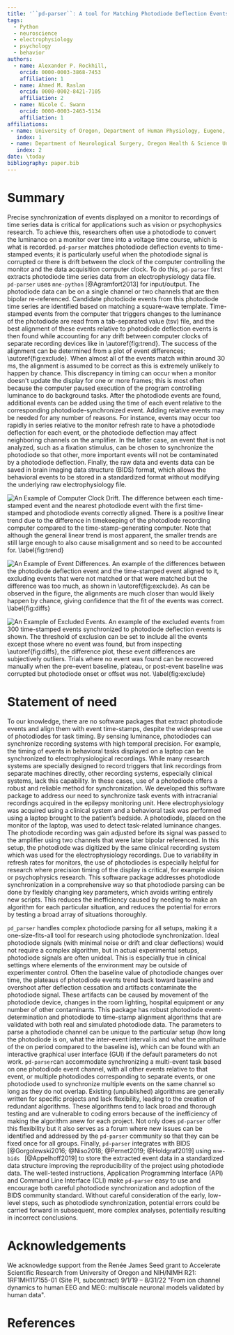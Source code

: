 ```yaml
---
title: '``pd-parser``: A tool for Matching Photodiode Deflection Events to Time-Stamped Events'
tags:
  - Python
  - neuroscience
  - electrophysiology
  - psychology
  - behavior
authors:
  - name: Alexander P. Rockhill, 
    orcid: 0000-0003-3868-7453
    affiliation: 1
  - name: Ahmed M. Raslan
    orcid: 0000-0002-8421-7105
    affiliation: 2
  - name: Nicole C. Swann
    orcid: 0000-0003-2463-5134
    affiliation: 1
affiliations:
 - name: University of Oregon, Department of Human Physiology, Eugene, Oregon.
   index: 1
 - name: Department of Neurological Surgery, Oregon Health & Science University, Portland, Oregon.
   index: 2
date: \today
bibliography: paper.bib
---
```


# Summary

Precise synchronization of events displayed on a monitor to recordings of time series data is critical for applications such as vision or psychophysics research. To achieve this, researchers often use a photodiode to convert the luminance on a monitor over time into a voltage time course, which is what is recorded. ``pd-parser`` matches photodiode deflection events to time-stamped events; it is particularly useful when the photodiode signal is corrupted or there is drift between the clock of the computer controlling the monitor and the data acquisition computer clock. To do this, ``pd-parser`` first extracts photodiode time series data from an electrophysiology data file. ``pd-parser`` uses ``mne-python`` [@Agramfort2013] for input/output. The photodiode data can be on a single channel or two channels that are then bipolar re-referenced. Candidate photodiode events from this photodiode time series are identified based on matching a square-wave template. Time-stamped events from the computer that triggers changes to the luminance of the photodiode are read from a tab-separated value (tsv) file, and the best alignment of these events relative to photodiode deflection events is then found while accounting for any drift between computer clocks of separate recording devices like in \autoref{fig:trend}. The success of the alignment can be determined from a plot of event differences; \autoref{fig:exclude}. When almost all of the events match within around 30 ms, the alignment is assumed to be correct as this is extremely unlikely to happen by chance. This discrepancy in timing can occur when a monitor doesn't update the display for one or more frames; this is most often because the computer paused execution of the program controlling luminance to do background tasks. After the photodiode events are found, additional events can be added using the time of each event relative to the corresponding photodiode-synchronized event. Adding relative events may be needed for any number of reasons. For instance, events may occur too rapidly in series relative to the monitor refresh rate to have a photodiode deflection for each event, or the photodiode deflection may affect neighboring channels on the amplifier. In the latter case, an event that is not analyzed, such as a fixation stimulus, can be chosen to synchronize the photodiode so that other, more important events will not be contaminated by a photodiode deflection. Finally, the raw data and events data can be saved in brain imaging data structure (BIDS) format, which allows the behavioral events to be stored in a standardized format without modifying the underlying raw electrophysiology file.

![*An Example of Computer Clock Drift*. The difference between each time-stamped event and the nearest photodiode event with the first time-stamped and photodiode events correctly aligned. There is a positive linear trend due to the difference in timekeeping of the photodiode recording computer compared to the time-stamp-generating computer. Note that although the general linear trend is most apparent, the smaller trends are still large enough to also cause misalignment and so need to be accounted for. \label{fig:trend}](docsrc/figs/pd_trend.png)

![*An Example of Event Differences*. An example of the differences between the photodiode deflection event and the time-stamped event aligned to it, excluding events that were not matched or that were matched but the difference was too much, as shown in \autoref{fig:exclude}. As can be observed in the figure, the alignments are much closer than would likely happen by chance, giving confidence that the fit of the events was correct. \label{fig:diffs}](docsrc/figs/event_diffs.png)

![*An Example of Excluded Events*. An example of the excluded events from 300 time-stamped events synchronized to photodiode deflection events is shown. The threshold of exclusion can be set to include all the events except those where no event was found, but from inspecting \autoref{fig:diffs}, the difference plot, these event differences are subjectively outliers. Trials where no event was found can be recovered manually when the pre-event baseline, plateau, or post-event baseline was corrupted but photodiode onset or offset was not. \label{fig:exclude}](docsrc/figs/excluded_events.png)



# Statement of need 

To our knowledge, there are no software packages that extract photodiode events and align them with event time-stamps, despite the widespread use of photodiodes for task timing. By sensing luminance, photodiodes can synchronize recording systems with high temporal precision. For example, the timing of events in behavioral tasks displayed on a laptop can be synchronized to electrophysiological recordings. While many research systems are specially designed to record triggers that link recordings from separate machines directly, other recording systems, especially clinical systems, lack this capability. In these cases, use of a photodiode offers a robust and reliable method for synchronization. We developed this software package to address our need to synchronize task events with intracranial recordings acquired in the epilepsy monitoring unit. Here electrophysiology was acquired using a clinical system and a behavioral task was performed using a laptop brought to the patient’s bedside. A photodiode, placed on the monitor of the laptop, was used to detect task-related luminance changes. The photodiode recording was gain adjusted before its signal was passed to the amplifier using two channels that were later bipolar referenced. In this setup, the photodiode was digitized by the same clinical recording system which was used for the electrophysiology recordings. Due to variability in refresh rates for monitors, the use of photodiodes is especially helpful for research where precision timing of the display is critical, for example vision or psychophysics research. This software package addresses photodiode synchronization in a comprehensive way so that photodiode parsing can be done by flexibly changing key parameters, which avoids writing entirely new scripts. This reduces the inefficiency caused by needing to make an algorithm for each particular situation, and reduces the potential for errors by testing a broad array of situations thoroughly.

``pd_parser`` handles complex photodiode parsing for all setups, making it a one-size-fits-all tool for research using photodiode synchronization. Ideal photodiode signals (with minimal noise or drift and clear deflections) would not require a complex algorithm, but in actual experimental setups, photodiode signals are often unideal. This is especially true in clinical settings where elements of the environment may be outside of experimenter control. Often the baseline value of photodiode changes over time, the plateaus of photodiode events trend back toward baseline and overshoot after deflection cessation and artifacts contaminate the photodiode signal. These artifacts can be caused by movement of the photodiode device, changes in the room lighting, hospital equipment or any number of other contaminants. This package has robust photodiode event-determination and photodiode to time-stamp alignment algorithms that are validated with both real and simulated photodiode data. The parameters to parse a photodiode channel can be unique to the particular setup (how long the photodiode is on, what the inter-event interval is and what the amplitude of the on period compared to the baseline is), which can be found with an interactive graphical user interface (GUI) if the default parameters do not work. ``pd-parser``can accommodate synchronizing a multi-event task based on one photodiode event channel, with all other events relative to that event, or multiple photodiodes corresponding to separate events, or one photodiode used to synchronize multiple events on the same channel so long as they do not overlap. Existing (unpublished) algorithms are generally written for specific projects and lack flexibility, leading to the creation of redundant algorithms. These algorithms tend to lack broad and thorough testing and are vulnerable to coding errors because of the inefficiency of making the algorithm anew for each project. Not only does ``pd-parser`` offer this flexibility but it also serves as a forum where new issues can be identified and addressed by the ``pd-parser`` community so that they can be fixed once for all groups. Finally, ``pd-parser`` integrates with BIDS [@Gorgolewski2016; @Niso2018; @Pernet2019; @Holdgraf2019] using ``mne-bids `` [@Appelhoff2019] to store the extracted event data in a standardized data structure improving the reproducibility of the project using photodiode data. The well-tested instructions, Application Programming Interface (API) and Command Line Interface (CLI) make ``pd-parser`` easy to use and encourage both careful photodiode synchronization and adoption of the BIDS community standard. Without careful consideration of the early, low-level steps, such as photodiode synchronization, potential errors could be carried forward in subsequent, more complex analyses, potentially resulting in incorrect conclusions.

# Acknowledgements

We acknowledge support from the Renée James Seed grant to Accelerate Scientific Research from University of Oregon and NIH/NIMH R21: 1RF1MH117155-01 (Site PI, subcontract) 9/1/19 – 8/31/22 "From ion channel dynamics to human EEG and MEG: multiscale neuronal models validated by human data".

# References